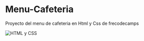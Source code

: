 # Menu-Cafeteria
Proyecto del menu de cafeteria en Html y Css de frecodecamps

![HTML y CSS](https://raw.githubusercontent.com/parzibyte/WaterPy/master/assets/ImagenV1.png)
